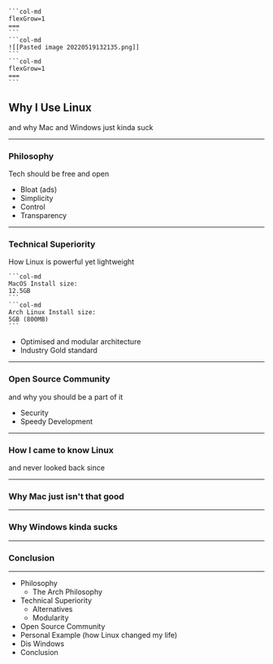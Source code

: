 ````col
```col-md
flexGrow=1
===
```
```col-md
![[Pasted image 20220519132135.png]]
```
```col-md
flexGrow=1
===
```
````
## Why I Use Linux
and why Mac and Windows just kinda suck

---
### Philosophy
Tech should be free and open

- Bloat (ads)
- Simplicity
- Control
- Transparency

---
### Technical Superiority
How Linux is powerful yet lightweight

````col
```col-md
MacOS Install size:
12.5GB
```
```col-md
Arch Linux Install size:
5GB (800MB)
```
````

- Optimised and modular architecture
- Industry Gold standard

---
### Open Source Community
and why you should be a part of it

- Security
- Speedy Development

---
### How I came to know Linux
and never looked back since

---
### Why Mac just isn't that good

---
### Why Windows kinda sucks

---
### Conclusion

---
- Philosophy
	- The Arch Philosophy
- Technical Superiority
	- Alternatives
	- Modularity
- Open Source Community
- Personal Example (how Linux changed my life)
- Dis Windows
- Conclusion
